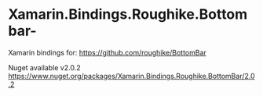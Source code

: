 # Xamarin.Bindings.Roughike.Bottombar-
Xamarin bindings for: https://github.com/roughike/BottomBar

Nuget available v2.0.2
https://www.nuget.org/packages/Xamarin.Bindings.Roughike.BottomBar/2.0.2
